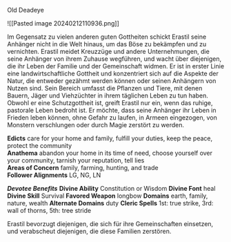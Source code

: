 Old Deadeye

![[Pasted image 20240212110936.png]]

Im Gegensatz zu vielen anderen guten Gottheiten schickt Erastil seine Anhänger nicht in die Welt hinaus, um das Böse zu bekämpfen und zu vernichten. Erastil meidet Kreuzzüge und andere Unternehmungen, die seine Anhänger von ihrem Zuhause wegführen, und wacht über diejenigen, die ihr Leben der Familie und der Gemeinschaft widmen. Er ist in erster Linie eine landwirtschaftliche Gottheit und konzentriert sich auf die Aspekte der Natur, die entweder gezähmt werden können oder seinen Anhängern von Nutzen sind. Sein Bereich umfasst die Pflanzen und Tiere, mit denen Bauern, Jäger und Viehzüchter in ihrem täglichen Leben zu tun haben. Obwohl er eine Schutzgottheit ist, greift Erastil nur ein, wenn das ruhige, pastorale Leben bedroht ist. Er möchte, dass seine Anhänger ihr Leben in Frieden leben können, ohne Gefahr zu laufen, in Armeen eingezogen, von Monstern verschlungen oder durch Magie zerstört zu werden.

**Edicts** care for your home and family, fulfill your duties, keep the peace, protect the community  
**Anathema** abandon your home in its time of need, choose yourself over your community, tarnish your reputation, tell lies  
**Areas of Concern** family, farming, hunting, and trade  
**Follower Alignments** LG, NG, LN

***Devotee Benefits***
**Divine Ability** Constitution or Wisdom
**Divine Font** heal
**Divine Skill** Survival
**Favored Weapon** longbow
**Domains** earth, family, nature, wealth
**Alternate Domains** duty
**Cleric Spells** 1st: true strike, 3rd: wall of thorns, 5th: tree stride

Erastil bevorzugt diejenigen, die sich für ihre Gemeinschaften einsetzen, und verabscheut diejenigen, die diese Familien zerstören.